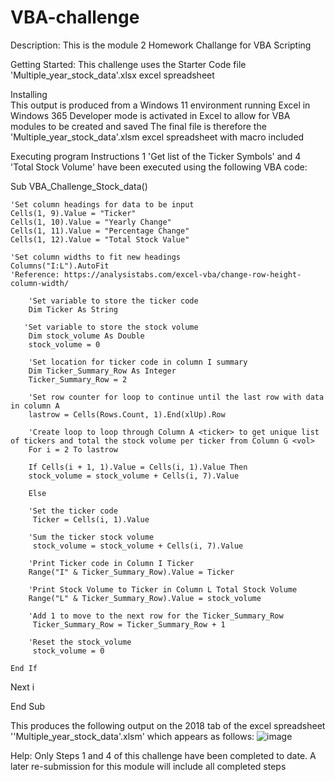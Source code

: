 # VBA-challenge

Description:
  This is the module 2 Homework Challange for VBA Scripting

Getting Started:
  This challenge uses the Starter Code file 'Multiple_year_stock_data'.xlsx excel spreadsheet

Installing  
  This output is produced from a Windows 11 environment running Excel in Windows 365
  Developer mode is activated in Excel to allow for VBA modules to be created and saved 
  The final file is therefore the 'Multiple_year_stock_data'.xlsm excel spreadsheet with macro included

Executing program
  Instructions 1 'Get list of the Ticker Symbols' and 4 'Total Stock Volume' have been executed using the following VBA code:

  Sub VBA_Challenge_Stock_data()

    'Set column headings for data to be input
    Cells(1, 9).Value = "Ticker"
    Cells(1, 10).Value = "Yearly Change"
    Cells(1, 11).Value = "Percentage Change"
    Cells(1, 12).Value = "Total Stock Value"

    'Set column widths to fit new headings
    Columns("I:L").AutoFit
    'Reference: https://analysistabs.com/excel-vba/change-row-height-column-width/
    
        'Set variable to store the ticker code
        Dim Ticker As String
    
       'Set variable to store the stock volume
        Dim stock_volume As Double
        stock_volume = 0

        'Set location for ticker code in column I summary
        Dim Ticker_Summary_Row As Integer
        Ticker_Summary_Row = 2
        
        'Set row counter for loop to continue until the last row with data in column A
        lastrow = Cells(Rows.Count, 1).End(xlUp).Row
                       
        'Create loop to loop through Column A <ticker> to get unique list of tickers and total the stock volume per ticker from Column G <vol>
        For i = 2 To lastrow
        
        If Cells(i + 1, 1).Value = Cells(i, 1).Value Then
        stock_volume = stock_volume + Cells(i, 7).Value
                
        Else
        
        'Set the ticker code
         Ticker = Cells(i, 1).Value
        
        'Sum the ticker stock volume
         stock_volume = stock_volume + Cells(i, 7).Value
        
        'Print Ticker code in Column I Ticker
        Range("I" & Ticker_Summary_Row).Value = Ticker
        
        'Print Stock Volume to Ticker in Column L Total Stock Volume
        Range("L" & Ticker_Summary_Row).Value = stock_volume
        
        'Add 1 to move to the next row for the Ticker_Summary_Row
         Ticker_Summary_Row = Ticker_Summary_Row + 1
        
        'Reset the stock_volume
         stock_volume = 0
        
    End If
    
  Next i

End Sub


This produces the following output on the 2018 tab of the excel spreadsheet ''Multiple_year_stock_data'.xlsm'
which appears as follows:
![image](https://github.com/ElizabethDashwood/VBA-challenge/assets/160380658/16fea123-9213-49c3-9339-06874e9d22ba)

Help:
Only Steps 1 and 4 of this challenge have been completed to date. 
A later re-submission for this module will include all completed steps
